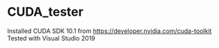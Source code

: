 # CUDA_tester
Installed CUDA SDK 10.1 from https://developer.nvidia.com/cuda-toolkit  
Tested with Visual Studio 2019